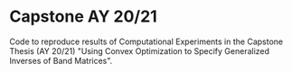 # Capstone AY 20/21

Code to reproduce results of Computational Experiments in the Capstone Thesis (AY 20/21) "Using Convex Optimization to Specify Generalized Inverses of Band Matrices".